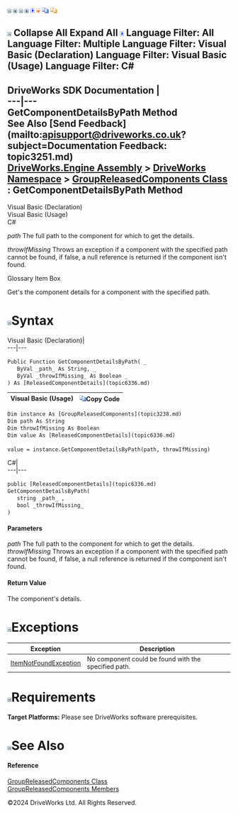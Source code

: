 ![](dotnetimages/collapse.gif) ![](dotnetimages/expand.gif) ![](dotnetimages/collapse.gif) ![](dotnetimages/expand.gif) ![](dotnetimages/drpdown.gif) ![](dotnetimages/drpdown_orange.gif) ![](dotnetimages/copycode.gif) ![](dotnetimages/copycodeHighlight.gif)

![](dotnetimages/collapse.gif) Collapse All Expand All ![](dotnetimages/drpdown.gif) Language Filter: All  Language Filter: Multiple  Language Filter: Visual Basic (Declaration) Language Filter: Visual Basic (Usage) Language Filter: C#  
---  
DriveWorks SDK Documentation  |   
---|---  
GetComponentDetailsByPath Method   
See Also [Send Feedback](mailto:apisupport@driveworks.co.uk?subject=Documentation Feedback: topic3251.md)  
[DriveWorks.Engine Assembly](topic2156.md) > [DriveWorks Namespace](topic2159.md) > [GroupReleasedComponents Class](topic3238.md) : GetComponentDetailsByPath Method  
---  
  
Visual Basic (Declaration)    
Visual Basic (Usage)    
C# 

_path_
    The full path to the component for which to get the details.

_throwIfMissing_
    Throws an exception if a component with the specified path cannot be found, if false, a null reference is returned if the component isn't found.

Glossary Item Box

Get's the component details for a component with the specified path. 

# ![](dotnetimages/collapse.gif)Syntax

Visual Basic (Declaration)|   
---|---  
      
    
    Public Function GetComponentDetailsByPath( _
       ByVal _path_ As String, _
       ByVal _throwIfMissing_ As Boolean _
    ) As [ReleasedComponentDetails](topic6336.md)  
  
Visual Basic (Usage)| ![](dotnetimages/copycode.gif)Copy Code  
---|---  
      
    
    Dim instance As [GroupReleasedComponents](topic3238.md)
    Dim path As String
    Dim throwIfMissing As Boolean
    Dim value As [ReleasedComponentDetails](topic6336.md)
     
    value = instance.GetComponentDetailsByPath(path, throwIfMissing)  
  
C#|   
---|---  
      
    
    public [ReleasedComponentDetails](topic6336.md) GetComponentDetailsByPath( 
       string _path_ ,
       bool _throwIfMissing_
    )  
  
#### Parameters

 _path_
    The full path to the component for which to get the details.
_throwIfMissing_
    Throws an exception if a component with the specified path cannot be found, if false, a null reference is returned if the component isn't found.

#### Return Value

The component's details.

# ![](dotnetimages/collapse.gif)Exceptions

Exception| Description  
---|---  
[ItemNotFoundException](topic3571.md)| No component could be found with the specified path.  
  
# ![](dotnetimages/collapse.gif)Requirements

**Target Platforms:** Please see DriveWorks software prerequisites.

# ![](dotnetimages/collapse.gif)See Also

#### Reference

[GroupReleasedComponents Class](topic3238.md)   
[GroupReleasedComponents Members](topic3239.md)

©2024 DriveWorks Ltd. All Rights Reserved.
